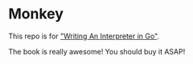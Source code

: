 # Monkey

This repo is for ["Writing An Interpreter in Go"](https://interpreterbook.com/).

The book is really awesome! You should buy it ASAP!

